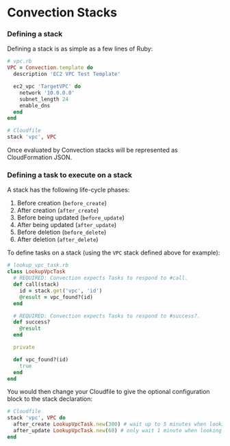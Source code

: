 # Convection Stacks
### Defining a stack
Defining a stack is as simple as a few lines of Ruby:

```ruby
# vpc.rb
VPC = Convection.template do
  description 'EC2 VPC Test Template'

  ec2_vpc 'TargetVPC' do
    network '10.0.0.0'
    subnet_length 24
    enable_dns
  end
end
```

```ruby
# Cloudfile
stack 'vpc', VPC
```

Once evaluated by Convection stacks will be represented as CloudFormation JSON.

### Defining a task to execute on a stack
A stack has the following life-cycle phases:

1. Before creation (`before_create`)
2. After creation (`after_create`)
3. Before being updated (`before_update`)
4. After being updated (`after_update`)
5. Before deletion (`before_delete`)
6. After deletion (`after_delete`)

To define tasks on a stack (using the `VPC` stack defined above for example):

```ruby
# lookup_vpc_task.rb
class LookupVpcTask
  # REQUIRED: Convection expects Tasks to respond to #call.
  def call(stack)
    id = stack.get('vpc', 'id')
    @result = vpc_found?(id)
  end

  # REQUIRED: Convection expects Tasks to respond to #success?.
  def success?
    @result
  end

  private

  def vpc_found?(id)
    true
  end
end
```

You would then change your Cloudfile to give the optional configuration block to the stack declaration:
```ruby
# Cloudfile
stack 'vpc', VPC do
  after_create LookupVpcTask.new(300) # wait up to 5 minutes when looking for a new VPC
  after_update LookupVpcTask.new(60) # only wait 1 minute when looking for an existing VPC
end
```
